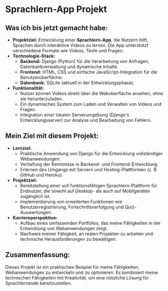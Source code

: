 # Sprachlern-App Projekt

## Was ich bis jetzt gemacht habe:
- **Projektziel:** Entwicklung einer **Sprachlern-App**, die Nutzern hilft, Sprachen durch interaktive Videos zu lernen. Die App unterstützt verschiedene Formate wie Videos, Texte und Fragen.
- **Technologie-Stack:**
  - **Backend:** Django (Python) für die Verarbeitung von Anfragen, Datenbankverwaltung und dynamische Inhalte.
  - **Frontend:** HTML, CSS und einfache JavaScript-Integration für die Benutzeroberfläche.
  - **Datenbank:** SQLite (aktuell in der Entwicklungsphase).
- **Funktionalität:**
  - Nutzer können Videos direkt über die Weboberfläche ansehen, ohne sie herunterzuladen.
  - Ein dynamisches System zum Laden und Verwalten von Videos und Fragen.
  - Integration einer lokalen Serverumgebung (Django's Entwicklungsserver) zur Analyse und Bearbeitung von Fehlern.

## Mein Ziel mit diesem Projekt:
- **Lernziel:** 
  - Praktische Anwendung von Django für die Entwicklung vollständiger Webanwendungen.
  - Vertiefung der Kenntnisse in Backend- und Frontend-Entwicklung.
  - Erlernen des Umgangs mit Servern und Hosting-Plattformen (z. B. GitHub und Heroku).
- **Projektziel:** 
  - Bereitstellung einer voll funktionsfähigen Sprachlern-Plattform für Endnutzer, die sowohl auf Desktop- als auch auf Mobilgeräten zugänglich ist.
  - Implementierung von erweiterten Funktionen wie Benutzerregistrierung, Fortschrittsverfolgung und Quiz-Auswertungen.
- **Karriereperspektive:**
  - Aufbau eines umfassenden Portfolios, das meine Fähigkeiten in der Entwicklung von Webanwendungen zeigt.
  - Nachweis meiner Fähigkeit, an realen Projekten zu arbeiten und technische Herausforderungen zu bewältigen.

## Zusammenfassung:
Dieses Projekt ist ein praktisches Beispiel für meine Fähigkeiten, Webanwendungen zu entwickeln und zu optimieren. Es kombiniert meine technischen Fähigkeiten mit Kreativität, um eine nützliche Lösung für Sprachlernende bereitzustellen.
